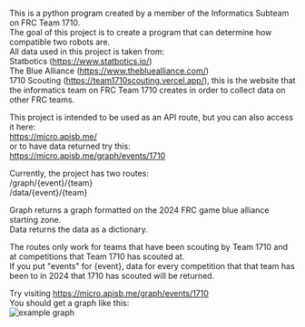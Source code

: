 This is a python program created by a member of the Informatics Subteam on FRC Team 1710.\
The goal of this project is to create a program that can determine how compatible two robots are.\
All data used in this project is taken from:\
Statbotics (https://www.statbotics.io/) \
The Blue Alliance (https://www.thebluealliance.com/) \
1710 Scouting (https://team1710scouting.vercel.app/), this is the website that the informatics team on FRC Team 1710 creates in order to collect data on other FRC teams.

This project is intended to be used as an API route, but you can also access it here:\
https://micro.apisb.me/ \
or to have data returned try this:\
https://micro.apisb.me/graph/events/1710

Currently, the project has two routes:\
/graph/{event}/{team} \
/data/{event}/{team}

Graph returns a graph formatted on the 2024 FRC game blue alliance starting zone.\
Data returns the data as a dictionary.

The routes only work for teams that have been scouting by Team 1710 and at competitions that Team 1710 has scouted at.\
If you put "events" for {event}, data for every competition that that team has been to in 2024 that 1710 has scouted will be returned.

Try visiting https://micro.apisb.me/graph/events/1710 \
You should get a graph like this:\
![example graph](https://cloud-9ew4as09d-hack-club-bot.vercel.app/01710.png)